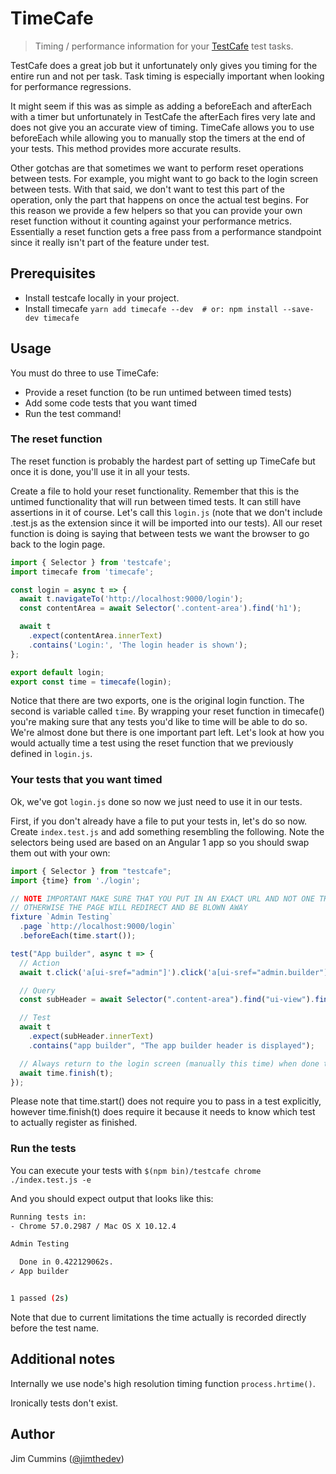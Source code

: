 # TimeCafe

> Timing / performance information for your [TestCafe](https://github.com/DevExpress/testcafe) test tasks.

TestCafe does a great job but it unfortunately only gives you timing for the entire run and not per task.  Task timing is especially important when looking for performance regressions.

It might seem if this was as simple as adding a beforeEach and afterEach with a timer but unfortunately in TestCafe the afterEach fires very late and does not give you an accurate view of timing.  TimeCafe allows you to use beforeEach while allowing you to manually stop the timers at the end of your tests.  This method provides more accurate results.

Other gotchas are that sometimes we want to perform reset operations between tests. For example, you might want to go back to the login screen between tests. With that said, we don't want to test this part of the operation, only the part that happens on once the actual test begins. For this reason we provide a few helpers so that you can provide your own reset function without it counting against your performance metrics.  Essentially a reset function gets a free pass from a performance standpoint since it really isn't part of the feature under test.

## Prerequisites

- Install testcafe locally in your project.
- Install timecafe `yarn add timecafe --dev  # or: npm install --save-dev timecafe`

## Usage

You must do three to use TimeCafe:

- Provide a reset function (to be run untimed between timed tests)
- Add some code tests that you want timed
- Run the test command!

### The reset function

The reset function is probably the hardest part of setting up TimeCafe but once it is done, you'll use it in all your tests.

Create a file to hold your reset functionality. Remember that this is the untimed functionality that will run between timed tests. It can still have assertions in it of course.  Let's call this `login.js` (note that we don't include .test.js as the extension since it will be imported into our tests). All our reset function is doing is saying that between tests we want the browser to go back to the login page.

```javascript
import { Selector } from 'testcafe';
import timecafe from 'timecafe';

const login = async t => {
  await t.navigateTo('http://localhost:9000/login');
  const contentArea = await Selector('.content-area').find('h1');

  await t
    .expect(contentArea.innerText)
    .contains('Login:', 'The login header is shown');
};

export default login;
export const time = timecafe(login);
```

Notice that there are two exports, one is the original login function. The second is variable called `time`. By wrapping your reset function in timecafe() you're making sure that any tests you'd like to time will be able to do so. We're almost done but there is one important part left. Let's look at how you would actually time a test using the reset function that we previously defined in `login.js`.

### Your tests that you want timed

Ok, we've got `login.js` done so now we just need to use it in our tests.

First, if you don't already have a file to put your tests in, let's do so now. Create `index.test.js` and add something resembling the following. Note the selectors being used are based on an Angular 1 app so you should swap them out with your own:

```javascript
import { Selector } from "testcafe";
import {time} from './login';

// NOTE IMPORTANT MAKE SURE THAT YOU PUT IN AN EXACT URL AND NOT ONE THAT WILL REDIRECT
// OTHERWISE THE PAGE WILL REDIRECT AND BE BLOWN AWAY
fixture `Admin Testing`
  .page `http://localhost:9000/login`
  .beforeEach(time.start());

test("App builder", async t => {
  // Action
  await t.click('a[ui-sref="admin"]').click('a[ui-sref="admin.builder"]');

  // Query
  const subHeader = await Selector(".content-area").find("ui-view").find("h5");

  // Test
  await t
    .expect(subHeader.innerText)
    .contains("app builder", "The app builder header is displayed");

  // Always return to the login screen (manually this time) when done to stop the counter
  await time.finish(t);
});

```

Please note that time.start() does not require you to pass in a test explicitly, however time.finish(t) does require it because it needs to know which test to actually register as finished.

### Run the tests

You can execute your tests with `$(npm bin)/testcafe chrome ./index.test.js -e`

And you should expect output that looks like this:

```bash
Running tests in:
- Chrome 57.0.2987 / Mac OS X 10.12.4

Admin Testing

  Done in 0.422129062s.
✓ App builder


1 passed (2s)
```

Note that due to current limitations the time actually is recorded directly before the test name.

## Additional notes

Internally we use node's high resolution timing function `process.hrtime()`.

Ironically tests don't exist.

## Author

Jim Cummins ([@jimthedev](https://twitter.com/jimthedev))
